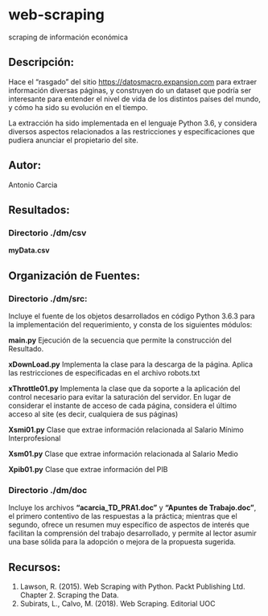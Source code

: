 # web-scraping
scraping de información económica

## Descripción:
Hace el “rasgado” del sitio  https://datosmacro.expansion.com para extraer información diversas páginas, y construyen do un dataset que podría ser interesante para entender el nivel de vida de los distintos países del mundo, y cómo ha sido su evolución en el tiempo. 

La extracción ha sido implementada en el lenguaje Python 3.6, y considera diversos aspectos relacionados a las restricciones y especificaciones que pudiera anunciar el propietario del site.

## Autor: 
Antonio Carcia

## Resultados:
### Directorio ./dm/csv
**myData.csv**

## Organización de Fuentes:
### Directorio ./dm/src: 
Incluye el fuente de los objetos desarrollados en código Python 3.6.3 para la implementación del requerimiento, y consta de los siguientes módulos:

**main.py**
Ejecución de la secuencia que permite la construcción del Resultado.

**xDownLoad.py**
Implementa la clase para la descarga de la página. Aplica las restricciones de especificadas en el archivo robots.txt

**xThrottle01.py**
Implementa la clase que da soporte a la aplicación del control necesario para evitar la saturación del servidor. En lugar de 
considerar el instante de acceso de cada página, considera el último acceso al site (es decir, cualquiera de sus páginas)

**Xsmi01.py**
Clase que extrae información relacionada al Salario Mínimo Interprofesional

**Xsm01.py**
Clase que extrae información relacionada al Salario Medio

**Xpib01.py**
Clase que extrae información del PIB

### Directorio ./dm/doc
Incluye los archivos **“acarcia_TD_PRA1.doc”** y **“Apuntes de Trabajo.doc”**, el primero contentivo de las respuestas a la práctica; mientras que el segundo, ofrece un resumen muy específico de aspectos de interés que facilitan la comprensión del trabajo desarrollado, y permite al lector asumir una base sólida para la adopción o mejora de la propuesta sugerida.


## Recursos:
1.	Lawson, R. (2015). Web Scraping with Python. Packt Publishing Ltd. Chapter 2. Scraping the Data.
2.	Subirats, L., Calvo, M. (2018). Web Scraping. Editorial UOC
